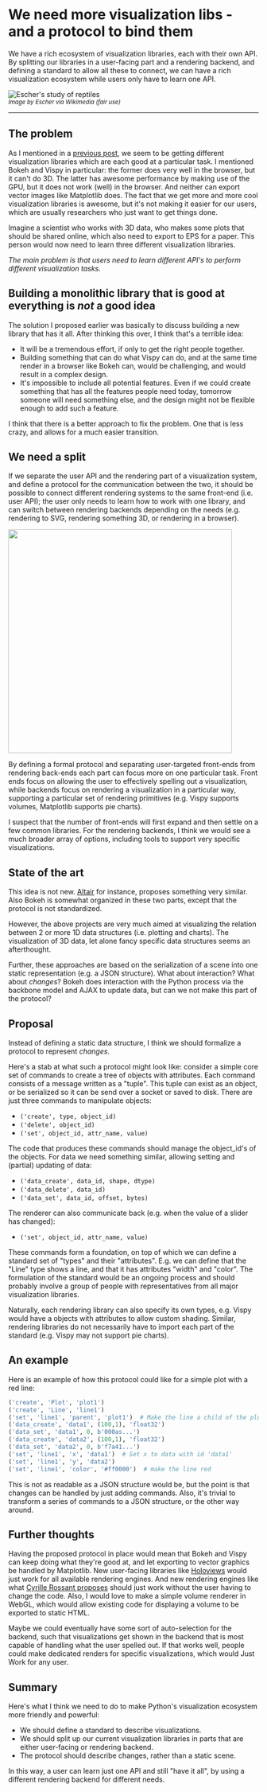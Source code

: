 # We need more visualization libs - and a protocol to bind them

<!-- DATE:  2015-10-20 -->
<!-- TAGS: visualization, python, web, opengl -->
<!-- AUTHOR: Almar -->

We have a rich ecosystem of visualization libraries, each with their
own API. By splitting our libraries in a user-facing part and a
rendering backend, and defining a standard to allow all these to
connect, we can have a rich visualization ecosystem while users only
have to learn one API.

<!-- END_SUMMARY -->

![Escher's study of reptiles](images/escher_reptiles.jpg)
<br /><small><i>
Image by Escher via Wikimedia (fair use)
</i></small>

----

## The problem

As I mentioned in a [previous post](https://almarklein.org/future_vis.html),
we seem to be getting different visualization libraries which are each
good at a particular task. I mentioned Bokeh and Vispy in particular:
the former does very well in the browser, but it can't do 3D. The latter
has awesome performance by making use of the GPU, but it does not work
(well) in the browser. And neither can export vector images like
Matplotlib does. The fact that we get more and more cool visualization
libraries is awesome, but it's not making it easier for our users, which
are usually researchers who just want to get things done.

Imagine a scientist who works with 3D data, who makes some plots
that should be shared online, which also need to export to EPS for a
paper. This person would now need to learn three different visualization
libraries.

*The main problem is that users need to learn different API's to perform
different visualization tasks.*


## Building a monolithic library that is good at everything is *not* a good idea

The solution I proposed earlier was basically to discuss building a new
library that has it all. After thinking this over, I think that's a
terrible idea:

* It will be a tremendous effort, if only to get the right people together.
* Building something that can do what Vispy can do, and at the same
  time render in a browser like Bokeh can, would be challenging, and
  would result in a complex design.
* It's impossible to include all potential features. Even if we could
  create something that has all the features people need today, tomorrow
  someone will need something else, and the design might not be flexible
  enough to add such a feature.

I think that there is a better approach to fix the problem. One
that is less crazy, and allows for a much easier transition.


## We need a split

If we separate the user API and the rendering part of a visualization
system, and define a protocol for the communication between the two,
it should be possible to connect different rendering systems to the
same front-end (i.e. user API); the user only needs to learn how to work
with one library, and can switch between rendering backends depending
on the needs (e.g. rendering to SVG, rendering something 3D, or
rendering in a browser).

<img width=450 src='images/vis_split.svg' />

By defining a formal protocol and separating user-targeted front-ends
from rendering back-ends each part can focus more on one particular
task. Front ends focus on allowing the user to effectively spelling out
a visualization, while backends focus on rendering a visualization in a
particular way, supporting a particular set of rendering primitives
(e.g. Vispy supports volumes, Matplotlib supports pie charts).

I suspect that the number of front-ends will first expand and then
settle on a few common libraries. For the rendering backends, I think
we would see a much broader array of options, including tools to support
very specific visualizations.


## State of the art

This idea is not new. [Altair](https://github.com/ellisonbg/altair) for
instance, proposes something very similar. Also Bokeh is somewhat
organized in these two parts, except that the protocol is not
standardized.

However, the above projects are very much aimed at visualizing the
relation between 2 or more 1D data structures (i.e. plotting and
charts). The visualization of 3D data, let alone fancy specific data
structures seems an afterthought.

Further, these approaches are based on the serialization of a scene
into one static representation (e.g. a JSON structure). What about
interaction? What about *changes*? Bokeh does interaction with the
Python process via the backbone model and AJAX to update data, but can
we not make this part of the protocol?


## Proposal

Instead of defining a static data structure, I think we should formalize
a protocol to represent *changes*.

Here's a stab at what such a protocol might look like: consider a simple
core set of commands to create a tree of objects with attributes. Each
command consists of a message written as a "tuple". This tuple can exist
as an object, or be serialized so it can be send over a socket or saved
to disk. There are just three commands to manipulate objects:

* `('create', type, object_id)`
* `('delete', object_id)`
* `('set', object_id, attr_name, value)`

The code that produces these commands should manage the object_id's of
the objects. For data we need something similar, allowing setting and
(partial) updating of data:

* `('data_create', data_id, shape, dtype)`
* `('data_delete', data_id)`
* `('data_set', data_id, offset, bytes)`

The renderer can also communicate back (e.g. when the value of a slider has changed):

* `('set', object_id, attr_name, value)`

These commands form a foundation, on top of which we can define a
standard set of "types" and their "attributes". E.g. we can define that the
"Line" type shows a line, and that it has attributes "width" and
"color". The formulation of the standard would be an ongoing process and should
probably involve a group of people with representatives from all major
visualization libraries.

Naturally, each rendering library can also specify its own types, e.g. Vispy
would have a objects with attributes to allow custom shading. Similar,
rendering libraries do not necessarily have to import each part of the
standard (e.g. Vispy may not support pie charts).


## An example

Here is an example of how this protocol could like for a simple plot with
a red line:

```python
('create', 'Plot', 'plot1')
('create', 'Line', 'line1')
('set', 'line1', 'parent', 'plot1')  # Make the line a child of the plot
('data_create', 'data1', (100,1), 'float32')
('data_set', 'data1', 0, b'000as...')
('data_create', 'data2', (100,1), 'float32')
('data_set', 'data2', 0, b'f7a41...')
('set', 'line1', 'x', 'data1')  # Set x to data with id 'data1'
('set', 'line1', 'y', 'data2')
('set', 'line1', 'color', '#ff0000')  # make the line red
```

This is not as readable as a JSON structure would be, but the point is
that changes can be handled by just adding commands. Also, it's trivial
to transform a series of commands to a JSON structure, or the other way
around.


## Further thoughts

Having the proposed protocol in place would mean that Bokeh and Vispy
can keep doing what they're good at, and let exporting to vector
graphics be handled by Matplotlib. New user-facing libraries like
[Holoviews](http://ioam.github.io/holoviews/) would just work for all
available rendering engines. And new rendering engines like what
[Cyrille Rossant proposes](http://cyrille.rossant.net/compiler-data-visualization/)
should just work without the user having to change the code. Also, I would
love to make a simple volume renderer in WebGL, which would allow
existing code for displaying a volume to be exported to static HTML.

Maybe we could eventually have some sort of auto-selection for the
backend, such that visualizations get shown in the backend that is most
capable of handling what the user spelled out. If that works well,
people could make dedicated renders for specific visualizations, which
would Just Work for any user.


## Summary

Here's what I think we need to do to make Python's visualization ecosystem
more friendly and powerful:

* We should define a standard to describe visualizations.
* We should split up our current visualization libraries in parts that
  are either user-facing or rendering backend.
* The protocol should describe changes, rather than a static scene.

In this way, a user can learn just one API and still "have it all",
by using a different rendering backend for different needs.
